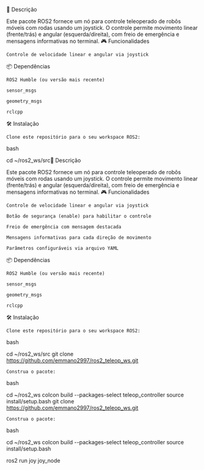 📝 Descrição

Este pacote ROS2 fornece um nó para controle teleoperado de robôs móveis com rodas usando um joystick. O controle permite movimento linear (frente/trás) e angular (esquerda/direita), com freio de emergência e mensagens informativas no terminal.
🎮 Funcionalidades

    Controle de velocidade linear e angular via joystick
    
📦 Dependências

    ROS2 Humble (ou versão mais recente)

    sensor_msgs

    geometry_msgs

    rclcpp

🛠️ Instalação

    Clone este repositório para o seu workspace ROS2:

bash

cd ~/ros2_ws/src📝 Descrição

Este pacote ROS2 fornece um nó para controle teleoperado de robôs móveis com rodas usando um joystick. O controle permite movimento linear (frente/trás) e angular (esquerda/direita), com freio de emergência e mensagens informativas no terminal.
🎮 Funcionalidades

    Controle de velocidade linear e angular via joystick

    Botão de segurança (enable) para habilitar o controle

    Freio de emergência com mensagem destacada

    Mensagens informativas para cada direção de movimento

    Parâmetros configuráveis via arquivo YAML

📦 Dependências

    ROS2 Humble (ou versão mais recente)

    sensor_msgs

    geometry_msgs

    rclcpp

🛠️ Instalação

    Clone este repositório para o seu workspace ROS2:

bash

cd ~/ros2_ws/src
git clone https://github.com/emmano2997/ros2_teleop_ws.git

    Construa o pacote:

bash

cd ~/ros2_ws
colcon build --packages-select teleop_controller
source install/setup.bash
git clone https://github.com/emmano2997/ros2_teleop_ws.git

    Construa o pacote:

bash

cd ~/ros2_ws
colcon build --packages-select teleop_controller
source install/setup.bash


ros2 run joy joy_node
